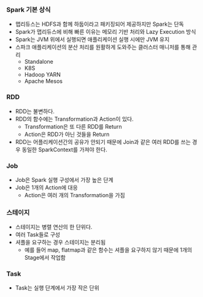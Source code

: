 ### Spark 기본 상식
- 맵리듀스는 HDFS과 함께 하둡이라고 패키징되어 제공하지만 Spark는 단독  
- Spark가 맵리듀스에 비해 빠른 이유는 메모리 기반 처리와 Lazy Execution 방식
- Spark는 JVM 위에서 실행되면 애플리케이션 실행 시에만 JVM 유지  
- 스파크 애플리케이션의 분산 처리를 원활하게 도와주는 클러스터 매니저를 통해 관리
  - Standalone
  - K8S
  - Hadoop YARN
  - Apache Mesos
  
### RDD 
- RDD는 불변하다.
- RDD의 함수에는 Transformation과 Action이 있다.
  - Transformation은 또 다른 RDD를 Return
  - Action은 RDD가 아닌 것들을 Return
- RDD는 어플리케이션간의 공유가 안되기 때문에 Join과 같은 여러 RDD를 쓰는 경우 동일한 SparkContext를 가져야 한다.

### Job
- Job은 Spark 실행 구성에서 가장 높은 단계
- Job은 1개의 Action에 대응
  - Action은 여러 개의 Transformation을 가짐
  
### 스테이지
- 스테이지는 병렬 연산의 한 단위다.
- 여러 Task들로 구성
- 셔플을 요구하는 경우 스테이지는 분리됨
  - 예를 들어 map, flatmap과 같은 함수는 셔플을 요구하지 않기 때문에 1개의 Stage에서 작업함

### Task
- Task는 실행 단계에서 가장 작은 단위